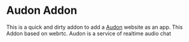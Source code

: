 Audon Addon
=============

This is a quick and dirty addon to add a [Audon][1] website as an app. This Addon based on webrtc. Audon is a service of realtime audio chat 

[1]: https://codeberg.org/nmkj/audon
